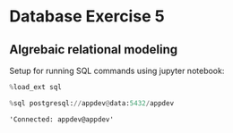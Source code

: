 # Database Exercise 5
## Algrebaic relational modeling

Setup for running SQL commands using jupyter notebook:

```python
%load_ext sql
```


```python
%sql postgresql://appdev@data:5432/appdev
```




    'Connected: appdev@appdev'

